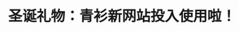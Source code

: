 ---
title: 圣诞礼物：青衫新网站投入使用啦！
tags: [Austim, Aspie, ASD, 孤独症谱系, 孤独症]
color: info
description: 感谢全栈工程师@GloomyGhost，青衫现在有个页面更友好的新网站啦！
external_url: http://mp.weixin.qq.com/s?__biz=MzIyMzgyMjY5NQ==&amp;mid=2247484155&amp;idx=1&amp;sn=7b81c79f9f857dc1050d918e2f466262&amp;chksm=e81914f3df6e9de50fbae749a052bacacbc499024dc25e8b926f5556f8b01d9f802159815eae&amp;scene=27#wechat_redirect
---